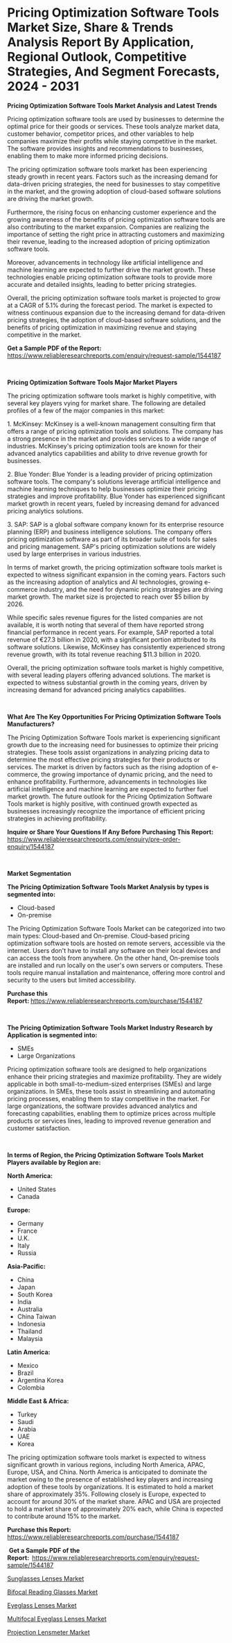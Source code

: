 <p><h1>Pricing Optimization Software Tools Market Size, Share & Trends Analysis Report By Application, Regional Outlook, Competitive Strategies, And Segment Forecasts, 2024 - 2031</h1></p><p><strong>Pricing Optimization Software Tools Market Analysis and Latest Trends</strong></p>
<p><p>Pricing optimization software tools are used by businesses to determine the optimal price for their goods or services. These tools analyze market data, customer behavior, competitor prices, and other variables to help companies maximize their profits while staying competitive in the market. The software provides insights and recommendations to businesses, enabling them to make more informed pricing decisions.</p><p>The pricing optimization software tools market has been experiencing steady growth in recent years. Factors such as the increasing demand for data-driven pricing strategies, the need for businesses to stay competitive in the market, and the growing adoption of cloud-based software solutions are driving the market growth.</p><p>Furthermore, the rising focus on enhancing customer experience and the growing awareness of the benefits of pricing optimization software tools are also contributing to the market expansion. Companies are realizing the importance of setting the right price in attracting customers and maximizing their revenue, leading to the increased adoption of pricing optimization software tools.</p><p>Moreover, advancements in technology like artificial intelligence and machine learning are expected to further drive the market growth. These technologies enable pricing optimization software tools to provide more accurate and detailed insights, leading to better pricing strategies.</p><p>Overall, the pricing optimization software tools market is projected to grow at a CAGR of 5.1% during the forecast period. The market is expected to witness continuous expansion due to the increasing demand for data-driven pricing strategies, the adoption of cloud-based software solutions, and the benefits of pricing optimization in maximizing revenue and staying competitive in the market.</p></p>
<p><strong>Get a Sample PDF of the Report:&nbsp;</strong> <a href="https://www.reliableresearchreports.com/enquiry/request-sample/1544187">https://www.reliableresearchreports.com/enquiry/request-sample/1544187</a></p>
<p>&nbsp;</p>
<p><strong>Pricing Optimization Software Tools Major Market Players</strong></p>
<p><p>The pricing optimization software tools market is highly competitive, with several key players vying for market share. The following are detailed profiles of a few of the major companies in this market:</p><p>1. McKinsey: McKinsey is a well-known management consulting firm that offers a range of pricing optimization tools and solutions. The company has a strong presence in the market and provides services to a wide range of industries. McKinsey's pricing optimization tools are known for their advanced analytics capabilities and ability to drive revenue growth for businesses.</p><p>2. Blue Yonder: Blue Yonder is a leading provider of pricing optimization software tools. The company's solutions leverage artificial intelligence and machine learning techniques to help businesses optimize their pricing strategies and improve profitability. Blue Yonder has experienced significant market growth in recent years, fueled by increasing demand for advanced pricing analytics solutions.</p><p>3. SAP: SAP is a global software company known for its enterprise resource planning (ERP) and business intelligence solutions. The company offers pricing optimization software as part of its broader suite of tools for sales and pricing management. SAP's pricing optimization solutions are widely used by large enterprises in various industries.</p><p>In terms of market growth, the pricing optimization software tools market is expected to witness significant expansion in the coming years. Factors such as the increasing adoption of analytics and AI technologies, growing e-commerce industry, and the need for dynamic pricing strategies are driving market growth. The market size is projected to reach over $5 billion by 2026.</p><p>While specific sales revenue figures for the listed companies are not available, it is worth noting that several of them have reported strong financial performance in recent years. For example, SAP reported a total revenue of €27.3 billion in 2020, with a significant portion attributed to its software solutions. Likewise, McKinsey has consistently experienced strong revenue growth, with its total revenue reaching $11.3 billion in 2020.</p><p>Overall, the pricing optimization software tools market is highly competitive, with several leading players offering advanced solutions. The market is expected to witness substantial growth in the coming years, driven by increasing demand for advanced pricing analytics capabilities.</p></p>
<p>&nbsp;</p>
<p><strong>What Are The Key Opportunities For Pricing Optimization Software Tools Manufacturers?</strong></p>
<p><p>The Pricing Optimization Software Tools market is experiencing significant growth due to the increasing need for businesses to optimize their pricing strategies. These tools assist organizations in analyzing pricing data to determine the most effective pricing strategies for their products or services. The market is driven by factors such as the rising adoption of e-commerce, the growing importance of dynamic pricing, and the need to enhance profitability. Furthermore, advancements in technologies like artificial intelligence and machine learning are expected to further fuel market growth. The future outlook for the Pricing Optimization Software Tools market is highly positive, with continued growth expected as businesses increasingly recognize the importance of efficient pricing strategies in achieving profitability.</p></p>
<p><strong>Inquire or Share Your Questions If Any Before Purchasing This Report:</strong> <a href="https://www.reliableresearchreports.com/enquiry/pre-order-enquiry/1544187">https://www.reliableresearchreports.com/enquiry/pre-order-enquiry/1544187</a></p>
<p>&nbsp;</p>
<p><strong>Market Segmentation</strong></p>
<p><strong>The Pricing Optimization Software Tools Market Analysis by types is segmented into:</strong></p>
<p><ul><li>Cloud-based</li><li>On-premise</li></ul></p>
<p><p>The Pricing Optimization Software Tools Market can be categorized into two main types: Cloud-based and On-premise. Cloud-based pricing optimization software tools are hosted on remote servers, accessible via the internet. Users don't have to install any software on their local devices and can access the tools from anywhere. On the other hand, On-premise tools are installed and run locally on the user's own servers or computers. These tools require manual installation and maintenance, offering more control and security to the users but limited accessibility.</p></p>
<p><strong>Purchase this Report:&nbsp;</strong><a href="https://www.reliableresearchreports.com/purchase/1544187">https://www.reliableresearchreports.com/purchase/1544187</a></p>
<p>&nbsp;</p>
<p><strong>The Pricing Optimization Software Tools Market Industry Research by Application is segmented into:</strong></p>
<p><ul><li>SMEs</li><li>Large Organizations</li></ul></p>
<p><p>Pricing optimization software tools are designed to help organizations enhance their pricing strategies and maximize profitability. They are widely applicable in both small-to-medium-sized enterprises (SMEs) and large organizations. In SMEs, these tools assist in streamlining and automating pricing processes, enabling them to stay competitive in the market. For large organizations, the software provides advanced analytics and forecasting capabilities, enabling them to optimize prices across multiple products or services lines, leading to improved revenue generation and customer satisfaction.</p></p>
<p>&nbsp;</p>
<p><strong>In terms of Region, the Pricing Optimization Software Tools Market Players available by Region are:</strong></p>
<p>
    <p> <strong> North America: </strong>
        <ul>
            <li>United States</li>
            <li>Canada</li>
        </ul>
        </p> 
    <p> <strong> Europe: </strong>
        <ul>
            <li>Germany</li>
            <li>France</li>
            <li>U.K.</li>
            <li>Italy</li>
            <li>Russia</li>
        </ul>
        </p> 
    <p> <strong> Asia-Pacific: </strong>
        <ul>
            <li>China</li>
            <li>Japan</li>
            <li>South Korea</li>
            <li>India</li>
            <li>Australia</li>
            <li>China Taiwan</li>
            <li>Indonesia</li>
            <li>Thailand</li>
            <li>Malaysia</li>
        </ul>
        </p> 
    <p> <strong> Latin America: </strong>
        <ul>
            <li>Mexico</li>
            <li>Brazil</li>
            <li>Argentina Korea</li>
            <li>Colombia</li>
        </ul>
        </p> 
    <p> <strong> Middle East & Africa: </strong>
        <ul>
            <li>Turkey</li>
            <li>Saudi</li>
            <li>Arabia</li>
            <li>UAE</li>
            <li>Korea</li>
        </ul>
    </p>
    </p>
<p><p>The pricing optimization software tools market is expected to witness significant growth in various regions, including North America, APAC, Europe, USA, and China. North America is anticipated to dominate the market owing to the presence of established key players and increasing adoption of these tools by organizations. It is estimated to hold a market share of approximately 35%. Following closely is Europe, expected to account for around 30% of the market share. APAC and USA are projected to hold a market share of approximately 20% each, while China is expected to contribute around 15% to the market.</p></p>
<p><strong>Purchase this Report: </strong><a href="https://www.reliableresearchreports.com/purchase/1544187">https://www.reliableresearchreports.com/purchase/1544187</a></p>
<p>&nbsp;<strong>Get a Sample PDF of the Report:&nbsp;&nbsp;</strong><a href="https://www.reliableresearchreports.com/enquiry/request-sample/1544187">https://www.reliableresearchreports.com/enquiry/request-sample/1544187</a></p>
<p><strong></strong></p>
<p><p><a href="https://medium.com/p/63ded49a5b69/edit">Sunglasses Lenses Market</a></p><p><a href="https://medium.com/p/86eff10fe808/edit">Bifocal Reading Glasses Market</a></p><p><a href="https://medium.com/p/6eea46ed468c/edit">Eyeglass Lenses Market</a></p><p><a href="https://medium.com/p/b053878a9536/edit">Multifocal Eyeglass Lenses Market</a></p><p><a href="https://medium.com/p/b62d3690738c/edit">Projection Lensmeter Market</a></p></p>